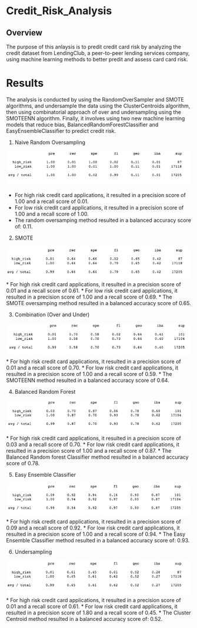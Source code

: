 # Credit_Risk_Analysis

## Overview
The purpose of this anlaysis is to predit credit card risk by analyzing the credit dataset from LendingClub, a peer-to-peer lending services company, using machine learning methods to better predit and assess card card risk.

# Results

The analysis is conducted by using the RandomOverSampler and SMOTE algorithms, and undersample the data using the ClusterCentroids algorithm, then using combinatorial approach of over and undersampling using the SMOTEENN algorithm. Finally, it involves using two new machine learning models that reduce bias, BalancedRandomForestClassifier and EasyEnsembleClassifier to predict credit risk.

 1. Naive Random Oversampling

 <img src=https://github.com/reinalim/Credit_Risk_Analysis/blob/main/NaiveRandomOversampling.png>
 
 * For high risk credit card applications, it resulted in a precision score of 1.00 and a recall score of 0.01.
 * For low risk credit card applications, it resulted in a precision score of 1.00 and a recall score of 1.00.
 * The random oversamping method resulted in a balanced accuracy score of: 0.11.
 
 2. SMOTE

  <img src=https://github.com/reinalim/Credit_Risk_Analysis/blob/main/SMOTEOversampling.png>
  * For high risk credit card applications, it resulted in a precision score of 0.01 and a recall score of 0.61.
  * For low risk credit card applications, it resulted in a precision score of 1.00 and a recall score of 0.69.
  * The SMOTE oversamping method resulted in a balanced accuracy score of 0.65.
  
 3. Combination (Over and Under)
 
 <img src=https://github.com/reinalim/Credit_Risk_Analysis/blob/main/Combination(OverandUnder).png>
  * For high risk credit card applications, it resulted in a precision score of 0.01 and a recall score of 0.70.
  * For low risk credit card applications, it resulted in a precision score of 1.00 and a recall score of 0.59.
  * The SMOTEENN method resulted in a balanced accuracy score of 0.64.


4. Balanced Random Forest

 <img src=https://github.com/reinalim/Credit_Risk_Analysis/blob/main/BalancedRandomClassifier.png>
 * For high risk credit card applications, it resulted in a precision score of 0.03 and a recall score of 0.70.
 * For low risk credit card applications, it resulted in a precision score of 1.00 and a recall score of 0.87.
 * The Balanced Random forest Classifier method resulted in a balanced accuracy score of 0.78.
 
5. Easy Ensemble Classifier

 <img src=https://github.com/reinalim/Credit_Risk_Analysis/blob/main/EasyEnsemble.png>
 * For high risk credit card applications, it resulted in a precision score of 0.09 and a recall score of 0.92.
 * For low risk credit card applications, it resulted in a precision score of 1.00 and a recall score of 0.94.
 * The Easy Ensemble Classifier method resulted in a balanced accuracy score of: 0.93.


6. Undersampling

 <img src=https://github.com/reinalim/Credit_Risk_Analysis/blob/main/Undersampling.png>
 * For high risk credit card applications, it resulted in a precision score of 0.01 and a recall score of 0.61.
 * For low risk credit card applications, it resulted in a precision score of 1.80 and a recall score of 0.45.
 * The Cluster Centroid method resulted in a balanced accuracy score of: 0.52.

